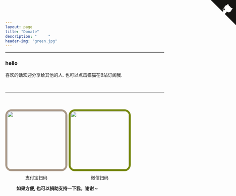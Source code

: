 ```yaml
---
layout: page
title: "Donate"
description: "     " 
header-img: "green.jpg"
---
```



<a href="https://space.bilibili.com/545545/#/" target="_blank" class="github-corner"><svg width="80" height="80" viewBox="0 0 250 250" style="fill:#151513; color:#fff; position: absolute; top: 0; border: 0; right: 0;"><path d="M0,0 L115,115 L130,115 L142,142 L250,250 L250,0 Z"></path><path d="M128.3,109.0 C113.8,99.7 119.0,89.6 119.0,89.6 C122.0,82.7 120.5,78.6 120.5,78.6 C119.2,72.0 123.4,76.3 123.4,76.3 C127.3,80.9 125.5,87.3 125.5,87.3 C122.9,97.6 130.6,101.9 134.4,103.2" fill="currentColor" style="transform-origin: 130px 106px;" class="octo-arm"></path><path d="M115.0,115.0 C114.9,115.1 118.7,116.5 119.8,115.4 L133.7,101.6 C136.9,99.2 139.9,98.4 142.2,98.6 C133.8,88.0 127.5,74.4 143.8,58.0 C148.5,53.4 154.0,51.2 159.7,51.0 C160.3,49.4 163.2,43.6 171.4,40.1 C171.4,40.1 176.1,42.5 178.8,56.2 C183.1,58.6 187.2,61.8 190.9,65.4 C194.5,69.0 197.7,73.2 200.1,77.6 C213.8,80.2 216.3,84.9 216.3,84.9 C212.7,93.1 206.9,96.0 205.4,96.6 C205.1,102.4 203.0,107.8 198.3,112.5 C181.9,128.9 168.3,122.5 157.7,114.1 C157.9,116.9 156.7,120.9 152.7,124.9 L141.0,136.5 C139.8,137.7 141.6,141.9 141.8,141.8 Z" fill="currentColor" class="octo-body"></path></svg></a><style>.github-corner:hover .octo-arm{animation:octocat-wave 560ms ease-in-out}@keyframes octocat-wave{0%,100%{transform:rotate(0)}20%,60%{transform:rotate(-25deg)}40%,80%{transform:rotate(10deg)}}@media (max-width:500px){.github-corner:hover .octo-arm{animation:none}.github-corner .octo-arm{animation:octocat-wave 560ms ease-in-out}}</style>



----


### hello

<p>
喜欢的话欢迎分享给其他的人. 也可以点击猫猫在B站订阅我.
</p>
<p>

<br>
</p>



----


<div style="text-align: center; margin-top: 40px; display:inline-block;">
<img src="http://s10.sinaimg.cn/orignal/005IPc5nzy7ht5X30ql19&690" style="border: 6px solid #aa9988; border-radius: 20px 20px; width: 185px;">
<div style="margin-top: 10px; text-align: center;">支付宝扫码</div>
</div>



<div style="text-align: center; margin-top: 40px; display:inline-block;">
<img src="http://s13.sinaimg.cn/orignal/005IPc5nzy7ht5BAy5K3c&690" style="border: 6px solid #778811; border-radius: 20px 20px; width: 185px;">
<div style="margin-top: 10px; text-align: center;">微信扫码</div>
</div>


<div style="text-align: center; margin-top: 10px; ">
<div style="margin-top: 10px;margin-left: 7%;text-align: left;">

<span style="font-weight:bold;"> 如果方便, 也可以捐助支持一下我。谢谢 ~</span>
